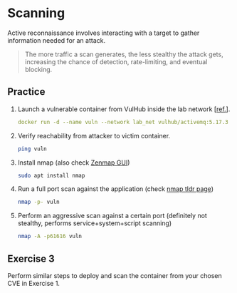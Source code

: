 # Scanning

Active reconnaissance involves interacting with a target to gather information needed for an attack.

> The more traffic a scan generates, the less stealthy the attack gets, increasing the chance of detection, rate-limiting, and eventual blocking.

## Practice

1. Launch a vulnerable container from VulHub inside the lab network [[ref.](https://github.com/vulhub/vulhub/blob/master/langflow/CVE-2025-3248/docker-compose.yml)].

   ```yaml
   docker run -d --name vuln --network lab_net vulhub/activemq:5.17.3
   ```

1. Verify reachability from attacker to victim container.

   ```bash
   ping vuln
   ```

1. Install nmap (also check [Zenmap GUI](https://flathub.org/en/apps/org.nmap.Zenmap))

   ```bash
   sudo apt install nmap
   ```

1. Run a full port scan against the application (check [nmap tldr page](https://tldr.inbrowser.app/pages/common/nmap))

   ```bash
   nmap -p- vuln
   ```

1. Perform an aggressive scan against a certain port (definitely not stealthy, performs service+system+script scanning)

   ```bash
   nmap -A -p61616 vuln
   ```

## Exercise 3

Perform similar steps to deploy and scan the container from your chosen CVE in Exercise 1.

